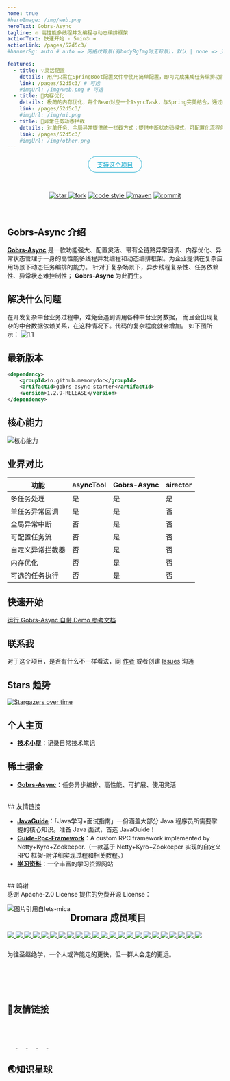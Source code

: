 ```yaml
---
home: true
#heroImage: /img/web.png
heroText: Gobrs-Async
tagline: 🔥 高性能多线程并发编程与动态编排框架
actionText: 快速开始 - 5min⏱ → 
actionLink: /pages/52d5c3/
#bannerBg: auto # auto => 网格纹背景(有bodyBgImg时无背景)，默认 | none => 无 | '大图地址' | background: 自定义背景样式       提示：如发现文本颜色不适应你的背景时可以到palette.styl修改$bannerTextColor变量

features: 
  - title: 💡灵活配置
    details: 用户只需在SpringBoot配置文件中使用简单配置，即可完成集成任务编排功能；配置简单灵活，使用高效方便。
    link: /pages/52d5c3/ # 可选
    #imgUrl: /img/web.png # 可选
  - title: 🚀内存优化
    details: 极简的内存优化，每个Bean对应一个AsyncTask，与Spring完美结合，通过参数传递方式实现区分不同任务。
    link: /pages/52d5c3/
    #imgUrl: /img/ui.png
  - title: 🎈异常任务动态拦截
    details: 对单任务、全局异常提供统一拦截方式；提供中断状态码模式，可配置化流程停顿。
    link: /pages/52d5c3/
    #imgUrl: /img/other.png
---
```


<p align="center">
   <a class="become-sponsor" href="/pages/1b12ed/">支持这个项目</a>
</p>

<br/>

<p align="center">

  <a href="https://github.com/dromara/gobrs-async/stargazers" target="_blank">
    <img alt="star" src="https://img.shields.io/github/stars/acmenlt/dynamic-threadpool?style=for-the-badge" class="no-zoom">
  </a>
<a href="https://github.com/dromara/gobrs-async" target="_blank">
<img alt="fork" src="https://img.shields.io/github/forks/acmenlt/dynamic-threadpool?style=for-the-badge" class="no-zoom"></a>
  <a href="https://www.apache.org/licenses/LICENSE-2.0" target="_blank">
    <img alt="code style" src="https://img.shields.io/badge/license-Apache%202-4EB1BA.svg?style=for-the-badge" class="no-zoom">
  </a>
<a href="https://search.maven.org/artifact/io.github.memorydoc/gobrs-async-starter" target="_blank">
<img alt="maven" src="https://img.shields.io/maven-central/v/cn.Gobrs-Async/Gobrs-Async-spring-boot-starter.svg?style=for-the-badge" class="no-zoom"></a>

<a href="https://github.com/dromara/gobrs-async/commits" target="_blank">
<img alt="commit" src="https://img.shields.io/github/commit-activity/y/acmenlt/dynamic-threadpool?style=for-the-badge" class="no-zoom">
</a>

</p>

<style>
.become-sponsor{
  padding: 8px 20px;
  display: inline-block;
  color: #11a8cd;
  border-radius: 30px;
  box-sizing: border-box;
  border: 1px solid #11a8cd;
}
</style>

<br/>

## Gobrs-Async 介绍

[**Gobrs-Async**](https://github.com/dromara/gobrs-async) 是一款功能强大、配置灵活、带有全链路异常回调、内存优化、异常状态管理于一身的高性能多线程并发编程和动态编排框架。为企业提供在复杂应用场景下动态任务编排的能力。
针对于复杂场景下，异步线程复杂性、任务依赖性、异常状态难控制性； **Gobrs-Async** 为此而生。


## 解决什么问题

在开发复杂中台业务过程中，难免会遇到调用各种中台业务数据， 而且会出现复杂的中台数据依赖关系，在这种情况下。代码的复杂程度就会增加。 如下图所示：
![1.1](https://kevin-cloud-dubbo.oss-cn-beijing.aliyuncs.com/oss/1141645973242_.pic.jpg)

## 最新版本
```xml 
<dependency>
    <groupId>io.github.memorydoc</groupId>
    <artifactId>gobrs-async-starter</artifactId>
    <version>1.2.9-RELEASE</version>
</dependency>

```

## 核心能力
![核心能力](https://kevin-cloud-dubbo.oss-cn-beijing.aliyuncs.com/gobrs-async/gobrs-hxnl.jpg)

## 业界对比

| 功能|  asyncTool   | Gobrs-Async  | sirector |
|----|  ----  | ----  | ---- |
| 多任务处理 | 是  | 是 | 是
|  单任务异常回调  | 是  | 是 | 否
| 全局异常中断 |否|是| 否
|可配置任务流|否|是| 否
|自定义异常拦截器|否|是| 否
|内存优化|否|是| 否
|可选的任务执行|否|是| 否


## 快速开始
<a href="/pages/793dcb">运行 Gobrs-Async 自带 Demo 参考文档</a>

## 联系我

对于这个项目，是否有什么不一样看法，同 <a href="/pages/dd137d">作者</a> 或者创建 [Issues](https://github.com/dromara/gobrs-async/issues) 沟通

## Stars 趋势

[![Stargazers over time](https://starchart.cc/dromara/gobrs-async.svg)](https://starchart.cc/dromara/gobrs-async)


## 个人主页
- [**技术小屋**](https://docs.sizegang.cn/)：记录日常技术笔记

## 稀土掘金
- [**Gobrs-Async**](https://juejin.cn/column/7072238711534157838)：任务异步编排、高性能、可扩展、使用灵活
<br/>
## 友情链接
<br/>

- [**JavaGuide**](https://github.com/Snailclimb/JavaGuide)：「Java学习+面试指南」一份涵盖大部分 Java 程序员所需要掌握的核心知识。准备 Java 面试，首选 JavaGuide！
- [**Guide-Rpc-Framework**](https://github.com/Snailclimb/guide-rpc-framework)：A custom RPC framework implemented by Netty+Kyro+Zookeeper.（一款基于 Netty+Kyro+Zookeeper 实现的自定义 RPC 框架-附详细实现过程和相关教程。）
- [**学习资料**](https://learn.sizegang.cn)：一个丰富的学习资源网站
<br/>
## 鸣谢
<br/>
感谢 Apache-2.0 License 提供的免费开源 License：

<p>
    <img src="https://kevin-cloud-dubbo.oss-cn-beijing.aliyuncs.com/gobrs-async/gobrs-async-lence.jpg" alt="图片引用自lets-mica" style="float:left;">
</p>


<div>
    <div class="com-box-f s-width">
        <div class="s-fenge"></div>
        <h2 class="s-title">
            Dromara 成员项目
        </h2>
        <div class="com-box com-box-you">
            <a href="https://gitee.com/dromara/TLog" target="_blank">
                <img src="/img/tlog2.png" msg="一个轻量级的分布式日志标记追踪神器，10分钟即可接入，自动对日志打标签完成微服务的链路追踪">
            </a>
            <a href="https://hutool.cn/" target="_blank">
                <img src="/img/hutool.jpg" msg="🍬小而全的Java工具类库，使Java拥有函数式语言般的优雅，让Java语言也可以“甜甜的”。">
            </a>
            <a href="https://sa-token.dev33.cn/" target="_blank">
                <img src="/img/sa-token.png" msg="一个轻量级 java 权限认证框架，让鉴权变得简单、优雅！">
            </a>
            <a href="https://gitee.com/dromara/hmily" target="_blank">
                <img src="/img/hmily.png" msg="高性能一站式分布式事务解决方案。">
            </a>
            <a href="https://gitee.com/dromara/Raincat" target="_blank">
                <img src="/img/raincat.png" msg="强一致性分布式事务解决方案。">
            </a>
            <a href="https://gitee.com/dromara/myth" target="_blank">
                <img src="/img/myth.png" msg="可靠消息分布式事务解决方案。">
            </a>
            <a href="https://cubic.jiagoujishu.com/" target="_blank">
                <img src="/img/cubic.png" msg="一站式问题定位平台，以agent的方式无侵入接入应用，完整集成arthas功能模块，致力于应用级监控，帮助开发人员快速定位问题">
            </a>
            <a href="https://maxkey.top/" target="_blank">
                <img src="/img/maxkey.png" msg="业界领先的身份管理和认证产品">
            </a>
            <a href="http://forest.dtflyx.com/" target="_blank">
                <img src="/img/forest-logo.png" msg="Forest能够帮助您使用更简单的方式编写Java的HTTP客户端" nf>
            </a>
            <a href="https://jpom.io/" target="_blank">
                <img src="/img/jpom.png" msg="一款简而轻的低侵入式在线构建、自动部署、日常运维、项目监控软件">
            </a>
            <a href="https://su.usthe.com/" target="_blank">
                <img src="/img/sureness.png" msg="面向 REST API 的高性能认证鉴权框架">
            </a>
            <a href="https://easy-es.cn/" target="_blank">
                <img src="/img/easy-es2.png" msg="🚀傻瓜级ElasticSearch搜索引擎ORM框架">
            </a>
            <a href="https://gitee.com/dromara/northstar" target="_blank">
                <img src="/img/northstar_logo.png" msg="Northstar盈富量化交易平台">
            </a>
            <a href="https://hertzbeat.com/" target="_blank">
                <img src="/img/hertzbeat_brand.jpg" msg="易用友好的云监控系统">
            </a>
            <a href="https://plugins.sheng90.wang/fast-request/" target="_blank">
                <img src="/img/fast-request.png" msg="Idea 版 Postman，为简化调试API而生">
            </a>
            <a href="https://www.jeesuite.com/" target="_blank">
                <img src="/img/mendmix.png" msg="开源分布式云原生架构一站式解决方案">
            </a>
            <a href="https://www.x-easypdf.cn" target="_blank">
                <img src="/img/koalas-rpc2.png" msg="企业生产级百亿日PV高可用可拓展的RPC框架。">
            </a>
            <a href="https://async.sizegang.cn/" target="_blank">
                <img src="/img/gobrs-async.png" msg="🔥 配置极简功能强大的异步任务动态编排框架">
            </a>
            <a href="https://dynamictp.cn/" target="_blank">
                <img src="/img/dynamic-tp.png" msg="🔥🔥🔥 基于配置中心的轻量级动态可监控线程池">
            </a>
            <a href="https://www.x-easypdf.cn" target="_blank">
                <img src="/img/x-easypdf.png" msg="一个用搭积木的方式构建pdf的框架（基于pdfbox）">
            </a>
            <a href="http://dromara.gitee.io/image-combiner" target="_blank">
                <img src="/img/image-combiner.png" msg="一个专门用于图片合成的工具，没有很复杂的功能，简单实用，却不失强大">
            </a>
            <a href="https://www.herodotus.cn/" target="_blank">
				<img src="/img/dante-cloud2.png" msg="Dante-Cloud 是一款企业级微服务架构和服务能力开发平台。">
            </a>
            <a href="https://dromara.org/zh/projects/" target="_blank">
                <img src="/img/dromara.png" msg="让每一位开源爱好者，体会到开源的快乐。">
            </a>
        </div>
        <div style="height: 10px; clear: both;"></div>
        <p>
            为往圣继绝学，一个人或许能走的更快，但一群人会走的更远。
        </p>
    </div>
    <div style="height: 60px;"></div>
</div>


## 🧲友情链接
<span style="width: 150px;flex:1;text-align: left">
    <a href="https://gitee.com" target="_blank">
        <img :src="$withBase('/img/link/gitee-logo.png')" class="no-zoom" style="height:40px;max-width:150px;margin: 10px;">
    </a>
</span>
<span style="width: 150px;text-align: left">
    <a href="https://www.oschina.net" target="_blank">
        <img :src="$withBase('/img/link/oschina-logo.png')" class="no-zoom" style="height:40px;max-width:150px;margin: 10px;">
    </a>
</span>
<span style="width: 150px;text-align: left">
    <a href="http://www.layui-vue.com/zh-CN/index" target="_blank">
        <img :src="$withBase('/img/link/layui-vue.png')" class="no-zoom" style="height:40px;max-width:150px;margin: 10px;">
    </a>
</span>
<span style="width: 150px;text-align: left">
    <a href="http://www.pearadmin.com/" target="_blank">
        <img :src="$withBase('/img/link/pearAdmin-logo.png')" class="no-zoom" style="height:40px;max-width:150px;margin: 10px;">
    </a>
</span>
<span style="width: 150px;text-align: left">
    <a href="https://gitee.com/dotnetchina" target="_blank">
        <img :src="$withBase('/img/link/dotnet-china-logo.png')" class="no-zoom" style="height:40px;max-width:150px;margin: 10px;">
    </a>
</span>


## 🌏知识星球

<img :src="$withBase('/img/zhishixingqiu.jpg')" style="zoom: 50%" class="no-zoom">


<link rel="stylesheet" href="/css/index.css">
